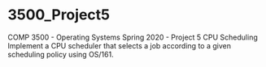 # 3500_Project5

COMP 3500 - Operating Systems Spring 2020 - Project 5 CPU Scheduling
Implement a CPU scheduler that selects a job according to a given scheduling policy using OS/161.
